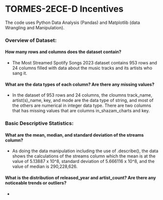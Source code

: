 # TORMES-2ECE-D Incentives
The code uses Python Data Analysis (Pandas) and Matplotlib (data Wrangling and Manipulation).
### Overview of Dataset:
#### How many rows and columns does the dataset contain?
   - The Most Streamed Spotify Songs 2023 dataset contains 953 rows and 24 columns filled with data about the music tracks and its artists who sang it.
#### What are the data types of each column? Are there any missing values?
   -  In the dataset of 953 rows and 24 columns, the cloumns track_name, artist(s)_name, key, and mode are the data type of string, and most of the others are numerical in integer data type. There are two columns that has missing values that are columns in_shazam_charts and key.

  
### Basic Descriptive Statistics:
#### What are the mean, median, and standard deviation of the streams column?
   - As doing the data manipulation including the use of .describe(), the data shows the calculations of the streams column which the mean is at the value of 5.13887 x 10^8, standard deviation of 5.666116 x 10^8, and the value of median is 290,228,626.
#### What is the distribution of released_year and artist_count? Are there any noticeable trends or outliers?
   - 
